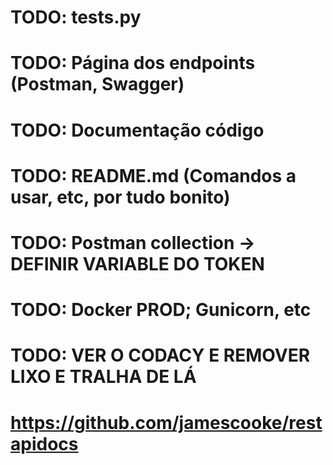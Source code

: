 
# TODO: tests.py

# TODO: Página dos endpoints (Postman, Swagger) 
# TODO: Documentação código
# TODO: README.md (Comandos a usar, etc, por tudo bonito)

# TODO: Postman collection -> DEFINIR VARIABLE DO TOKEN
# TODO: Docker PROD; Gunicorn, etc

# TODO: VER O CODACY E REMOVER LIXO E TRALHA DE LÁ
# https://github.com/jamescooke/restapidocs
